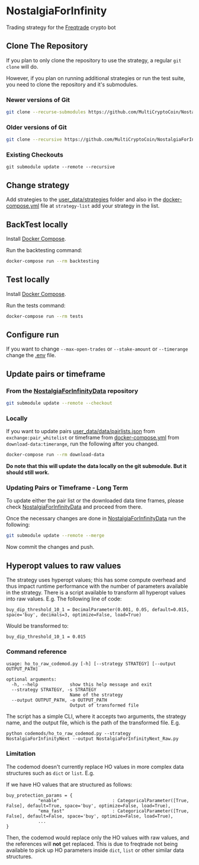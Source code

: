 # NostalgiaForInfinity
Trading strategy for the [Freqtrade](https://www.freqtrade.io) crypto bot

## Clone The Repository
If you plan to only clone the repository to use the strategy, a regular ``git clone`` will do.

However, if you plan on running additional strategies or run the test suite, you need to clone
the repository and it's submodules.

### Newer versions of Git

```bash
git clone --recurse-submodules https://github.com/MultiCryptoCoin/NostalgiaForInfinity.git checkout-path
```

### Older versions of Git

```bash
git clone --recursive https://github.com/MultiCryptoCoin/NostalgiaForInfinity.git checkout-path
```

### Existing Checkouts
```
git submodule update --remote --recursive
```


## Change strategy

Add strategies to the [user_data/strategies](user_data/strategies) folder and also in the [docker-compose.yml](docker-compose.yml) file at `strategy-list` add your strategy in the list.

## BackTest locally

Install [Docker Compose](https://docs.docker.com/compose/install/).

Run the backtesting command:

```bash
docker-compose run --rm backtesting
```

## Test locally

Install [Docker Compose](https://docs.docker.com/compose/install/).

Run the tests command:

```bash
docker-compose run --rm tests
```

## Configure run

If you want to change `--max-open-trades` or `--stake-amount` or `--timerange` change the [.env](.env) file.


## Update pairs or timeframe

### From the [NostalgiaForInfinityData](https://github.com/MultiCryptoCoin/NostalgiaForInfinityData) repository
```bash
git submodule update --remote --checkout
```

### Locally

If you want to update pairs [user_data/data/pairlists.json](user_data/data/pairlists.json) from `exchange:pair_whitelist` or timeframe from [docker-compose.yml](docker-compose.yml) from `download-data:timerange`, run the following after you changed.

```bash
docker-compose run --rm download-data
```

**Do note that this will update the data locally on the git submodule. But it should still work.**

### Updating Pairs or Timeframe - Long Term

To update either the pair list or the downloaded data time frames, please check
[NostalgiaForInfinityData](https://github.com/MultiCryptoCoin/NostalgiaForInfinityData) and proceed from there.

Once the necessary changes are done in [NostalgiaForInfinityData](https://github.com/MultiCryptoCoin/NostalgiaForInfinityData) run the following:

```bash
git submodule update --remote --merge
```

Now commit the changes and push.

## Hyperopt values to raw values

The strategy uses hyperopt values; this has some compute overhead and thus impact runtime performance with the number of parameters available in the strategy. There is a script available to transform all hyperopt values into raw values. E.g. The following line of code:

```buy_dip_threshold_10_1 = DecimalParameter(0.001, 0.05, default=0.015, space='buy', decimals=3, optimize=False, load=True)```

Would be transformed to:

```buy_dip_threshold_10_1 = 0.015```

### Command reference
```
usage: ho_to_raw_codemod.py [-h] [--strategy STRATEGY] [--output OUTPUT_PATH]

optional arguments:
  -h, --help            show this help message and exit
  --strategy STRATEGY, -s STRATEGY
                        Name of the strategy
  --output OUTPUT_PATH, -o OUTPUT_PATH
                        Output of transformed file
```

The script has a simple CLI, where it accepts two arguments, the strategy name, and the output file,  which is the path of the transformed file. E.g.

`python codemods/ho_to_raw_codemod.py --strategy NostalgiaForInfinityNext --output NostalgiaForInfinityNext_Raw.py`

### Limitation

The codemod doesn't currently replace HO values in more complex data structures such as `dict` or `list`. E.g.

If we have HO values that are structured as follows:

```
buy_protection_params = {
            "enable"                    : CategoricalParameter([True, False], default=True, space='buy', optimize=False, load=True),
            "ema_fast"                  : CategoricalParameter([True, False], default=False, space='buy', optimize=False, load=True),
            ...
}
```

Then, the codemod would replace only the HO values with raw values, and the references will **not** get replaced. This is due to freqtrade not being available to pick up HO parameters inside `dict`, `list` or other similar data structures.
